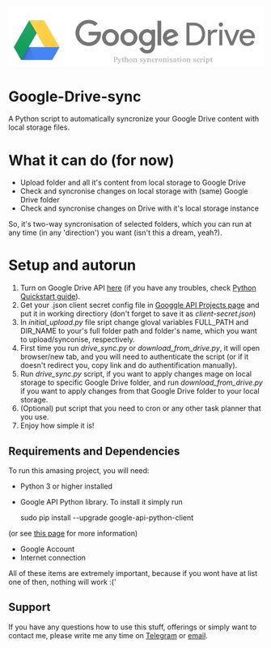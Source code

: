 ![PICTURE HERE!](./google-drive-logo-logo.png)
# Google-Drive-sync
A Python script to automatically syncronize your Google Drive content with local storage files.

# What it can do (for now)
- Upload folder and all it's content from local storage to Google Drive
-  Check and syncronise changes on local storage with (same) Google Drive folder
-  Check and syncronise changes on Drive with it's local storage instance

So, it's two-way syncronisation of selected folders, which you can run at any time (in any 'direction') you want (isn't this a dream, yeah?).

# Setup and autorun 

1) Turn on Google Drive API [here]() (if you have any troubles, check [Python Quickstart guide]()).
1) Get your .json client secret config file in [Googgle API Projects page]() and put it in working directiory (don't forget to save it as *client-secret.json*)
1) In *initial_upload.py* file sript change gloval variables FULL_PATH and DIR_NAME to your's full folder path and folder's name, which you want to upload/synconise, respectively.
1) First time you run *drive_sync.py* or *download_from_drive.py*, it will open browser/new tab, and you will need to authenticate the script (or if it doesn't redirect you, copy link and do authentification manually).
1) Run *drive_sync.py* script, if you want to apply changes mage on local storage to specific Google Drive folder, and run *download_from_drive.py* if you want to apply changes from that Google Drive folder to your local storage.
1) (Optional) put script that you need to cron or any other task planner that you use.
1) Enjoy how simple it is!

## Requirements and Dependencies

To run this amasing project, you will need:

- Python 3 or higher installed
- Google API Python library. To install it simply run
  
    sudo pip install --upgrade google-api-python-client

(or see [this page]() for more information)

- Google Account
- Internet connection

All of these items are extremely important, because if you wont have at list one of then, nothing will work :('

## Support

If you have any questions how to use this stuff, offerings or simply want to contact me, please write me any time  on [Telegram]() or [email]().


[here]: https://console.developers.google.com/flows/enableapi?apiid=drive
[Python Quickstart guide]: https://developers.google.com/drive/v3/web/quickstart/python
[Googgle API Prijects page]: https://console.developers.google.com/iam-admin/projects

